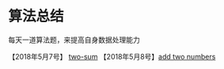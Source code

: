 # 算法总结

每天一道算法题，来提高自身数据处理能力

【2018年5月7号】 [two-sum](https://github.com/huangchucai/My-Note-Blog/blob/master/%E7%AE%97%E6%B3%95/two-sum.md)
【2018年5月8号】[add two numbers](https://github.com/huangchucai/My-Note-Blog/blob/master/%E7%AE%97%E6%B3%95/add%20two%20Numbers.md)
